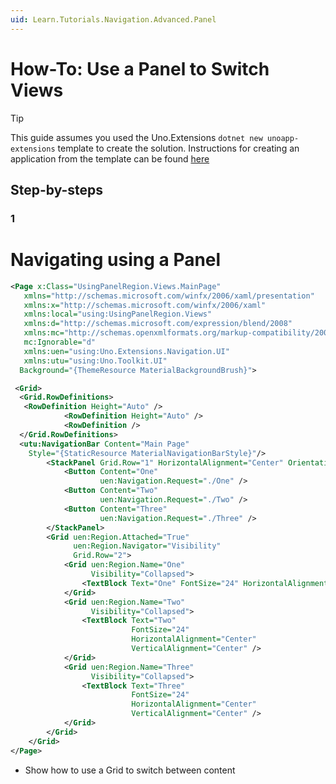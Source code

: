 ```yaml
---
uid: Learn.Tutorials.Navigation.Advanced.Panel
---
```

# How-To: Use a Panel to Switch Views

> [!TIP]
> This guide assumes you used the Uno.Extensions `dotnet new unoapp-extensions` template to create the solution. Instructions for creating an application from the template can be found [here](xref:Overview.Extensions)

## Step-by-steps

### 1

# Navigating using a Panel

```xml
<Page x:Class="UsingPanelRegion.Views.MainPage"
   xmlns="http://schemas.microsoft.com/winfx/2006/xaml/presentation"
   xmlns:x="http://schemas.microsoft.com/winfx/2006/xaml"
   xmlns:local="using:UsingPanelRegion.Views"
   xmlns:d="http://schemas.microsoft.com/expression/blend/2008"
   xmlns:mc="http://schemas.openxmlformats.org/markup-compatibility/2006"
   mc:Ignorable="d"
   xmlns:uen="using:Uno.Extensions.Navigation.UI"
   xmlns:utu="using:Uno.Toolkit.UI"
  Background="{ThemeResource MaterialBackgroundBrush}">

 <Grid>
  <Grid.RowDefinitions>
   <RowDefinition Height="Auto" />
            <RowDefinition Height="Auto" />
            <RowDefinition />
  </Grid.RowDefinitions>
  <utu:NavigationBar Content="Main Page" 
    Style="{StaticResource MaterialNavigationBarStyle}"/>
        <StackPanel Grid.Row="1" HorizontalAlignment="Center" Orientation="Horizontal">
            <Button Content="One"
                    uen:Navigation.Request="./One" />
            <Button Content="Two"
                    uen:Navigation.Request="./Two" />
            <Button Content="Three"
                    uen:Navigation.Request="./Three" />
        </StackPanel>
        <Grid uen:Region.Attached="True"
              uen:Region.Navigator="Visibility"
              Grid.Row="2">
            <Grid uen:Region.Name="One"
                  Visibility="Collapsed">
                <TextBlock Text="One" FontSize="24" HorizontalAlignment="Center" VerticalAlignment="Center"/>
            </Grid>
            <Grid uen:Region.Name="Two"
                  Visibility="Collapsed">
                <TextBlock Text="Two"
                           FontSize="24"
                           HorizontalAlignment="Center"
                           VerticalAlignment="Center" />
            </Grid>
            <Grid uen:Region.Name="Three"
                  Visibility="Collapsed">
                <TextBlock Text="Three"
                           FontSize="24"
                           HorizontalAlignment="Center"
                           VerticalAlignment="Center" />
            </Grid>
        </Grid>
    </Grid>
</Page>

```

- Show how to use a Grid to switch between content
